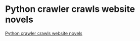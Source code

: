 # Python crawler crawls website novels
[Python crawler crawls website novels](https://aiwithcloud.com/2022/09/15/python_crawler_crawls_website_novels/)